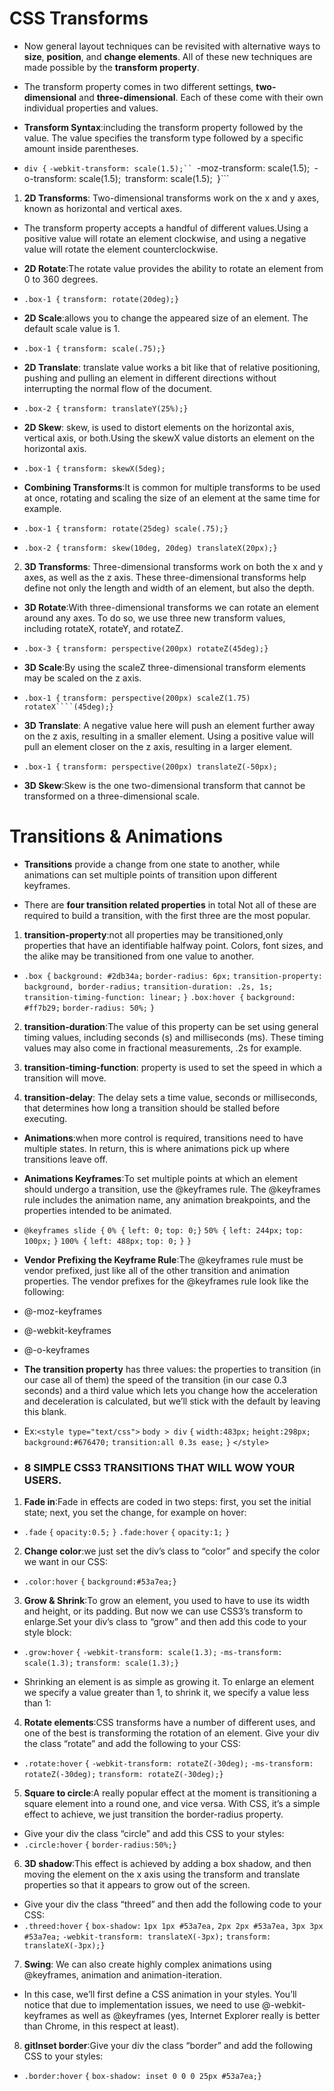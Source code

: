 # CSS Transforms

- Now general layout techniques can be revisited with alternative ways to **size**, **position**, and **change elements**. All of these new techniques are made possible by the **transform property**.

- The transform property comes in two different settings, **two-dimensional** and **three-dimensional**. Each of these come with their own individual properties and values.

- **Transform Syntax**:including the transform property followed by the value. The value specifies the transform type followed by a specific amount inside parentheses.

- ```div {```
  ```-webkit-transform: scale(1.5);``
     ```-moz-transform: scale(1.5);```
       ```-o-transform: scale(1.5);```
          ```transform: scale(1.5);```
```}```

1. **2D Transforms**: Two-dimensional transforms work on the x and y axes, known as horizontal and vertical axes. 
- The transform property accepts a handful of different values.Using a positive value will rotate an element clockwise, and using a negative value will rotate the element counterclockwise.

-  **2D Rotate**:The rotate value provides the ability to rotate an element from 0 to 360 degrees.
- ```.box-1 {```
  ```transform: rotate(20deg);}```

- **2D Scale**:allows you to change the appeared size of an element. The default scale value is 1.
- ```.box-1 {```
  ```transform: scale(.75);}```

- **2D Translate**: translate value works a bit like that of relative positioning, pushing and pulling an element in different directions without interrupting the normal flow of the document.
- ```.box-2 {```
  ```transform: translateY(25%);}```

- **2D Skew**: skew, is used to distort elements on the horizontal axis, vertical axis, or both.Using the skewX value distorts an element on the horizontal axis.
- ```.box-1 {```
  ```transform: skewX(5deg);```

- **Combining Transforms**:It is common for multiple transforms to be used at once, rotating and scaling the size of an element at the same time for example.
- ```.box-1 {```
  ```transform: rotate(25deg) scale(.75);}```
- ```.box-2 {```
  ```transform: skew(10deg, 20deg) translateX(20px);}```

2. **3D Transforms**: Three-dimensional transforms work on both the x and y axes, as well as the z axis. These three-dimensional transforms help define not only the length and width of an element, but also the depth. 

- **3D Rotate**:With three-dimensional transforms we can rotate an element around any axes. To do so, we use three new transform values, including rotateX, rotateY, and rotateZ.
- ```.box-3 {```
  ```transform: perspective(200px) rotateZ(45deg);}```

- **3D Scale**:By using the scaleZ three-dimensional transform elements may be scaled on the z axis.
- ```.box-1 {```
  ```transform: perspective(200px) scaleZ(1.75) rotateX````(45deg);}```

- **3D Translate**: A negative value here will push an element further away on the z axis, resulting in a smaller element. Using a positive value will pull an element closer on the z axis, resulting in a larger element.
- ```.box-1 {```
  ```transform: perspective(200px) translateZ(-50px);```

- **3D Skew**:Skew is the one two-dimensional transform that cannot be transformed on a three-dimensional scale.

# Transitions & Animations

- **Transitions** provide a change from one state to another, while animations can set multiple points of transition upon different keyframes.

- There are **four transition related properties** in total Not all of these are required to build a transition, with the first three are the most popular.

1. **transition-property**:not all properties may be transitioned,only properties that have an identifiable halfway point. Colors, font sizes, and the alike may be transitioned from one value to another.
- ```.box {```
  ```background: #2db34a;```
  ```border-radius: 6px;```
  ```transition-property: background, border-radius;```
  ```transition-duration: .2s, 1s;```
  ```transition-timing-function: linear;```
```}```
```.box:hover {```
  ```background: #ff7b29;```
  ```border-radius: 50%;```
```}```

2. **transition-duration**:The value of this property can be set using general timing values, including seconds (s) and milliseconds (ms). These timing values may also come in fractional measurements, .2s for example.

3. **transition-timing-function**: property is used to set the speed in which a transition will move.

4. **transition-delay**: The delay sets a time value, seconds or milliseconds, that determines how long a transition should be stalled before executing.

- **Animations**:when more control is required, transitions need to have multiple states. In return, this is where animations pick up where transitions leave off.

- **Animations Keyframes**:To set multiple points at which an element should undergo a transition, use the @keyframes rule. The @keyframes rule includes the animation name, any animation breakpoints, and the properties intended to be animated.
- ```@keyframes slide {```
  ```0% {```
    ```left: 0;```
    ```top: 0;}```
 ```50% {```
    ```left: 244px;```
    ```top: 100px;```
  ```}```
  ```100% {```
    ```left: 488px;```
    ```top: 0;```
 ```}```
```}```

- **Vendor Prefixing the Keyframe Rule**:The @keyframes rule must be vendor prefixed, just like all of the other transition and animation properties. The vendor prefixes for the @keyframes rule look like the following:
- @-moz-keyframes
- @-webkit-keyframes
- @-o-keyframes

- **The transition property** has three values: the properties to transition (in our case all of them) the speed of the transition (in our case 0.3 seconds) and a third value which lets you change how the acceleration and deceleration is calculated, but we’ll stick with the default by leaving this blank.

- Ex:```<style type="text/css">```
```body > div```
```{```
            ```width:483px;```
            ```height:298px;```
            ```background:#676470;```
            ```transition:all 0.3s ease;```
```}```
```</style>```

- ### 8 SIMPLE CSS3 TRANSITIONS THAT WILL WOW YOUR USERS.

1. **Fade in**:Fade in effects are coded in two steps: first, you set the initial state; next, you set the change, for example on hover:
- ```.fade```
```{```
        ```opacity:0.5;```
```}```
```.fade:hover```
```{```
        ```opacity:1;```
```}```

2.  **Change color**:we just set the div’s class to “color” and specify the color we want in our CSS:
- ```.color:hover```
```{```
        ```background:#53a7ea;}```

3. **Grow & Shrink**:To grow an element, you used to have to use its width and height, or its padding. But now we can use CSS3’s transform to enlarge.Set your div’s class to “grow” and then add this code to your style block:
- ```.grow:hover```
```{```
        ```-webkit-transform: scale(1.3);```
        ```-ms-transform: scale(1.3);```
        ```transform: scale(1.3);}```

- Shrinking an element is as simple as growing it. To enlarge an element we specify a value greater than 1, to shrink it, we specify a value less than 1:

4. **Rotate elements**:CSS transforms have a number of different uses, and one of the best is transforming the rotation of an element. Give your div the class “rotate” and add the following to your CSS:
- ```.rotate:hover```
```{```
        ```-webkit-transform: rotateZ(-30deg);```
        ```-ms-transform: rotateZ(-30deg);```
        ```transform: rotateZ(-30deg);}```

5. **Square to circle**:A really popular effect at the moment is transitioning a square element into a round one, and vice versa. With CSS, it’s a simple effect to achieve, we just transition the border-radius property.

- Give your div the class “circle” and add this CSS to your styles:
- ```.circle:hover```
```{```
        ```border-radius:50%;}```

6. **3D shadow**:This effect is achieved by adding a box shadow, and then moving the element on the x axis using the transform and translate properties so that it appears to grow out of the screen.
- Give your div the class “threed” and then add the following code to your CSS:
- ```.threed:hover```
```{```
        ```box-shadow:```
                ```1px 1px #53a7ea,```
                ```2px 2px #53a7ea,```
                ```3px 3px #53a7ea;```
        ```-webkit-transform: translateX(-3px);```
        ```transform: translateX(-3px);}```

7. **Swing**: We can also create highly complex animations using @keyframes, animation and animation-iteration.
- In this case, we’ll first define a CSS animation in your styles. You’ll notice that due to implementation issues, we need to use @-webkit-keyframes as well as @keyframes (yes, Internet Explorer really is better than Chrome, in this respect at least).

8. **gitInset border**:Give your div the class “border” and add the following CSS to your styles:
- ```.border:hover```
```{```
        ```box-shadow: inset 0 0 0 25px #53a7ea;}```



